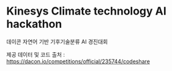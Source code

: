 # Kinesys Climate technology AI hackathon
데이콘 자연어 기반 기후기술분류 AI 경진대회

제공 데이터 및 코드 출처 : https://dacon.io/competitions/official/235744/codeshare
